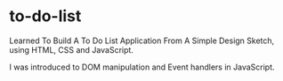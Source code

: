 # to-do-list
Learned To Build A To Do List Application From A Simple Design Sketch, using HTML, CSS and JavaScript.

I was introduced to DOM manipulation and Event handlers in JavaScript.
